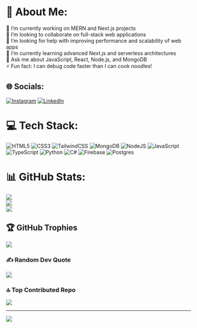 # 💫 About Me:
🔭 I’m currently working on MERN and Next.js projects<br>👯 I’m looking to collaborate on full-stack web applications<br>🤝 I’m looking for help with improving performance and scalability of web apps<br>🌱 I’m currently learning advanced Next.js and serverless architectures<br>💬 Ask me about JavaScript, React, Node.js, and MongoDB<br>⚡ Fun fact: I can debug code faster than I can cook noodles!


## 🌐 Socials:
[![Instagram](https://img.shields.io/badge/Instagram-%23E4405F.svg?logo=Instagram&logoColor=white)](https://instagram.com/retarded_meista) [![LinkedIn](https://img.shields.io/badge/LinkedIn-%230077B5.svg?logo=linkedin&logoColor=white)](https://linkedin.com/in/muhammad-ali-019b1b2bb/) 

# 💻 Tech Stack:
![HTML5](https://img.shields.io/badge/html5-%23E34F26.svg?style=for-the-badge&logo=html5&logoColor=white) ![CSS3](https://img.shields.io/badge/css3-%231572B6.svg?style=for-the-badge&logo=css3&logoColor=white) ![TailwindCSS](https://img.shields.io/badge/tailwindcss-%2338B2AC.svg?style=for-the-badge&logo=tailwind-css&logoColor=white) ![MongoDB](https://img.shields.io/badge/MongoDB-%234ea94b.svg?style=for-the-badge&logo=mongodb&logoColor=white) ![NodeJS](https://img.shields.io/badge/node.js-6DA55F?style=for-the-badge&logo=node.js&logoColor=white) ![JavaScript](https://img.shields.io/badge/javascript-%23323330.svg?style=for-the-badge&logo=javascript&logoColor=%23F7DF1E) ![TypeScript](https://img.shields.io/badge/typescript-%23007ACC.svg?style=for-the-badge&logo=typescript&logoColor=white) ![Python](https://img.shields.io/badge/python-3670A0?style=for-the-badge&logo=python&logoColor=ffdd54) ![C#](https://img.shields.io/badge/c%23-%23239120.svg?style=for-the-badge&logo=csharp&logoColor=white) ![Firebase](https://img.shields.io/badge/firebase-%23039BE5.svg?style=for-the-badge&logo=firebase) ![Postgres](https://img.shields.io/badge/postgres-%23316192.svg?style=for-the-badge&logo=postgresql&logoColor=white)
# 📊 GitHub Stats:
![](https://github-readme-stats.vercel.app/api?username=Meistaaa&theme=dark&hide_border=false&include_all_commits=false&count_private=false)<br/>
![](https://github-readme-streak-stats.herokuapp.com/?user=Meistaaa&theme=dark&hide_border=false)<br/>
![](https://github-readme-stats.vercel.app/api/top-langs/?username=Meistaaa&theme=dark&hide_border=false&include_all_commits=false&count_private=false&layout=compact)

## 🏆 GitHub Trophies
![](https://github-profile-trophy.vercel.app/?username=Meistaaa&theme=onedark&no-frame=false&no-bg=false&margin-w=4)

### ✍️ Random Dev Quote
![](https://quotes-github-readme.vercel.app/api?type=vetical&theme=radical)

### 🔝 Top Contributed Repo
![](https://github-contributor-stats.vercel.app/api?username=Meistaaa&limit=5&theme=dark&combine_all_yearly_contributions=true)

---
[![](https://visitcount.itsvg.in/api?id=Meistaaa&icon=4&color=0)](https://visitcount.itsvg.in)

<!-- Proudly created with GPRM ( https://gprm.itsvg.in ) -->

